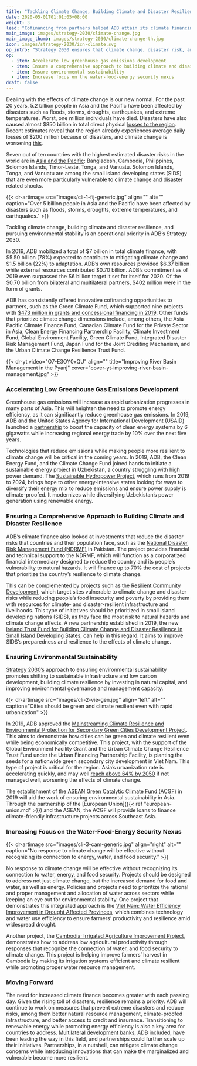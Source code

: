 ```yaml
---
title: "Tackling Climate Change, Building Climate and Disaster Resilience, and Enhancing Environmental Sustainability"
date: 2020-05-01T01:01:05+08:00
weight: 3
lead: "Cofinancing from partners helped ADB attain its climate financing target of $6 billion a year ahead of schedule. The financing partnerships prioritized disaster resilience interventions, such as improving natural resource management, climate-proofing infrastructure, and improving access to credit and insurance, while helping countries  transition to renewable clean energy sources."
main_image: images/strategy-2030/climate-change.jpg
main_image_thumb: images/strategy-2030/climate-change-th.jpg
icon: images/strategy-2030/icn-climate.svg
op_intro: "Strategy 2030 ensures that climate change, disaster risk, and environmental considerations are fully mainstreamed in its operational strategies, country programming, and project design and implementation. It aims to"
op: 
  - item: Accelerate low greenhouse gas emissions development
  - item: Ensure a comprehensive approach to building climate and disaster resilience
  - item: Ensure environmental sustainability
  - item: Increase focus on the water-food-energy security nexus
draft: false
---
```


Dealing with the effects of climate change is our new normal. For the past 20 years, 5.2 billion people in Asia and the Pacific have been affected by disasters such as floods, storms, droughts, earthquakes, and extreme temperatures. Worst, one million individuals have died. Disasters have also caused almost $850 billion in total direct physical [losses to the region](https://www.adb.org/news/infographics/climate-change-and-disasters-asia-and-pacific). Recent estimates reveal that the region already experiences average daily losses of $200  million because of disasters, and climate change is worsening [this](https://www.adb.org/sites/default/files/institutional-document/358881/ccof-2017-2030.pdf).  

Seven out of ten countries with the highest estimated disaster risks in the world are in [Asia and the Pacific](https://www.adb.org/news/infographics/climate-change-and-disasters-asia-and-pacific): Bangladesh, Cambodia, Philippines, Solomon Islands, Timor-Leste, Tonga, and Vanuatu. Solomon Islands, Tonga, and Vanuatu are among the small island developing states (SIDS) that are even more particularly vulnerable to climate change and disaster related shocks.

{{< dr-artimage src="images/cli-1-fij-generic.jpg" align="" alt="" caption="Over 5 billion people in Asia and the Pacific have been affected by disasters such as floods, storms, droughts, extreme temperatures, and earthquakes." >}}

Tackling climate change, building climate and disaster resilience, and pursuing environmental stability is an operational priority in ADB’s Strategy 2030.

In 2019, ADB mobilized a total of $7 billion in total climate finance, with $5.50 billion (78%) expected to contribute to mitigating climate change and $1.5 billion (22%) to adaptation. ADB’s own resources provided $6.37 billion while external resources contributed $0.70 billion. ADB’s commitment as of 2019 even surpassed the $6 billion target it set for itself for 2020. Of the $0.70 billion from bilateral and multilateral partners, $402 million were in the form of grants.

ADB has consistently offered innovative cofinancing opportunities to partners, such as the Green Climate Fund, which supported nine projects with  [$473 million in grants and concessional financing in 2019](https://www.adb.org/news/op-ed/banking-action-how-adb-achieved-2020-climate-finance-milestone-one-year-ahead-time).  Other funds that prioritize climate change dimensions include, among others, the Asia Pacific Climate Finance Fund, Canadian Climate Fund for the Private Sector in Asia, Clean Energy Financing Partnership Facility, Climate Investment Fund, Global Environment Facility, Green Climate Fund, Integrated Disaster Risk Management Fund, Japan Fund for the Joint Crediting Mechanism, and the Urban Climate Change Resilience Trust Fund.

{{< dr-yt video="O7-E3OY0xQU" align="" title="Improving River Basin Management in the Pyanj" cover="cover-yt-improving-river-basin-management.jpg" >}}

### Accelerating Low Greenhouse Gas Emissions Development

Greenhouse gas emissions will increase as rapid urbanization progresses in many parts of Asia. This will heighten the need to promote energy efficiency, as it can significantly reduce greenhouse gas emissions. In 2019, ADB and the United States Agency for International Development (USAID) launched a [partnership](https://www.adb.org/news/usaid-adb-partner-expand-asia-and-pacifics-sustainable-energy-market) to boost the capacity of clean energy systems by 6 gigawatts while increasing regional energy trade by 10% over the next five years.  

Technologies that reduce emissions while making people more resilient to climate change will be critical in the coming years. In 2019, ADB, the Clean Energy Fund, and the Climate Change Fund joined hands to initiate a sustainable energy project in Uzbekistan, a country struggling with high power demand. The [Sustainable Hydropower Project](https://www.adb.org/projects/50130-002/main#project-pds), which runs from 2019 to 2024, brings hope to other energy-intensive states looking for ways to diversify their energy mix to reduce emissions and ensure power supply is climate-proofed. It modernizes while diversifying Uzbekistan’s power generation using renewable energy.

### Ensuring a Comprehensive Approach to Building Climate and Disaster Resilience

ADB’s climate finance also looked at investments that reduce the disaster risks that countries and their  population face, such as the [National Disaster Risk Management Fund (NDRMF)](https://www.adb.org/projects/50316-002/main#project-pds) in Pakistan. The project provides financial and technical support to the NDRMF, which will function as a corporatized financial intermediary designed to reduce the country and its people’s vulnerability to natural hazards. It will finance up to 70% the cost of projects that prioritize the country’s resilience to climate change.

This can be complemented by projects such as the [Resilient Community Development](https://www.adb.org/projects/51242-002/main#project-pds),  which target sites vulnerable to climate change and disaster risks while reducing people’s food insecurity and poverty by providing them with resources for climate- and disaster-resilient infrastructure and livelihoods. This type of initiatives should be prioritized in small island developing nations (SIDS), as they face the most risk to natural hazards and climate change effects. A new partnership established in 2019, the new [Ireland Trust Fund for Building Climate Change and Disaster Resilience in Small Island Developing States](https://www.adb.org/news/adb-ireland-establish-fund-boost-climate-disaster-resilience-pacific), can help in this regard. It aims to improve SIDS’s preparedness and resilience to the effects of climate change.

### Ensuring Environmental Sustainability

[Strategy 2030’s](https://www.adb.org/sites/default/files/institutional-document/495961/strategy-2030-op3-climate-change-resilience-sustainability.pdf) approach to ensuring environmental sustainability promotes shifting to sustainable infrastructure and low carbon development, building climate resilience by investing in natural capital, and improving environmental governance and management capacity.

{{< dr-artimage src="images/cli-2-vie-gen.jpg" align="left" alt="" caption="Cities should be green and climate resilient even with rapid urbanization" >}}

In 2019, ADB approved the [Mainstreaming Climate Resilience and Environmental Protection for Secondary Green Cities Development Project](https://www.adb.org/projects/47274-003/main#project-pds). This aims to demonstrate how cities can be green and climate resilient even while being economically competitive. This project, with the support of the Global Environment Facility Grant and the Urban Climate Change Resilience Trust Fund under the Urban Financing Partnership Facility, is planting the seeds for a nationwide green secondary city development in Viet Nam. This type of project is critical for the region. Asia’s urbanization rate is accelerating quickly, and may well [reach above 64% by 2050](https://www.adb.org/sites/default/files/publication/524596/ado2019-update-theme-chapter.pdf) if not managed well, worsening the effects of climate change.

The establishment of the [ASEAN Green Catalytic Climate Fund (ACGF)](https://www.adb.org/what-we-do/funds/asean-catalytic-green-finance-facility/main) in 2019 will aid the work of ensuring environmental sustainability in Asia. Through the partnership of the [European Union]({{< ref "european-union.md" >}}) and the ASEAN, the ACGF will provide loans to finance climate-friendly infrastructure projects across Southeast Asia.

### Increasing Focus on the Water-Food-Energy Security Nexus

{{< dr-artimage src="images/cli-3-cam-generic.jpg" align="right" alt="" caption="No response to climate change will be effective without recognizing its connection to energy, water, and food security." >}}

No response to climate change will be effective without recognizing its connection to water, energy, and food security. Projects should be designed to address not just climate change, but the increased demand for food and water, as well as energy. Policies and projects need to prioritize the rational and proper management and allocation of water across sectors while keeping an eye out for environmental stability. One project that demonstrates this integrated approach is the [Viet Nam: Water Efficiency Improvement in Drought Affected Provinces](https://www.adb.org/projects/49404-001/main), which combines technology and water use efficiency to ensure farmers’ productivity and resilience amid widespread drought.

Another project, the [Cambodia: Irrigated Agriculture Improvement Project](https://www.adb.org/projects/51159-001/main#project-pds), demonstrates how to address low agricultural productivity through responses that recognize the connection of water, and food security to climate change. This project is helping improve farmers’ harvest in Cambodia by making its irrigation systems efficient and climate resilient while promoting proper water resource management.

### Moving Forward

The need for increased climate finance becomes greater with each passing day. Given the rising toll of disasters, resilience remains a priority. ADB will continue to work on measures that prevent extreme disasters and reduce risks, among them better natural resource management, climate-proofed infrastructure, and better access to credit and insurance. Transitioning to renewable energy while promoting energy efficiency is also a key area for countries to address. [Multilateral development banks](https://www.adb.org/sites/default/files/page/41117/climate-change-finance-joint-mdb-statement-2019-09-23.pdf), ADB included, have been leading the way in this field, and partnerships could further scale up their initiatives. Partnerships, in a nutshell, can mitigate climate change concerns while introducing innovations that can make the marginalized and vulnerable become more resilient.
